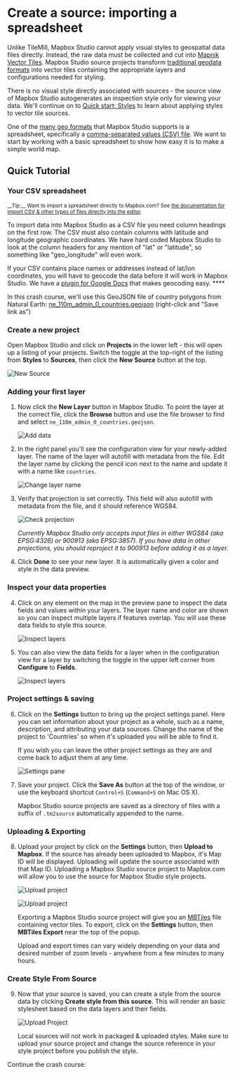 Create a source: importing a spreadsheet
=======================

Unlike TileMill, Mapbox Studio cannot apply visual styles to geospatial data files directly. Instead, the raw data must be collected and cut into [Mapnik Vector Tiles](./HOWTO-introduction.md#what-are-vector-tiles). Mapbox Studio source projects transform [traditional geodata formats](./HOWTO-sources.md#supported-formats) into vector tiles containing the appropriate layers and configurations needed for styling.

There is no visual style directly associated with sources - the source view of Mapbox Studio autogenerates an inspection style only for viewing your data. We'll continue on to [Quick start: Styles](./HOWTO-quickstyles.md) to learn about applying styles to vector tile sources.

One of the [many geo formats](/tilemill/docs/manual/adding-layers/) that Mapbox Studio supports is a spreadsheet, specifically a [comma-separated values (CSV) file](http://en.wikipedia.org/wiki/Comma-separated_values). We want to start by working with a basic spreadsheet to show how easy it is to make a simple world map.

Quick Tutorial
--------------

### Your CSV spreadsheet
<small class='note' markdown='1'>
__Tip:__ Want to import a spreadsheet directly to Mapbox.com? See <a href='https://www.mapbox.com/help/import-features/'>the documentation for import CSV &amp; other types of files directly into the editor</a>.
</small>

To import data into Mapbox Studio as a CSV file you need column headings on the first row. The CSV must also contain columns with latitude and longitude geographic coordinates. We have hard coded Mapbox Studio to look at the column headers for any mention of "lat" or "latitude", so something like "geo_longitude" will even work. 

If your CSV contains place names or addresses instead of lat/lon coordinates, you will have to geocode the data before it will work in Mapbox Studio. We have a [plugin for Google Docs](http://developmentseed.org/blog/2011/10/12/mapping-google-doc-spreadsheet/) that makes geocoding easy. ****

In this crash course, we'll use this GeoJSON file of country polygons from Natural Earth: [ne_110m_admin_0_countries.geojson](https://raw.githubusercontent.com/nvkelso/natural-earth-vector/master/geojson/ne_110m_admin_0_countries.geojson) (right-click and "Save link as")

### Create a new project

Open Mapbox Studio and click on __Projects__ in the lower left - this will open up a listing of your projects. Switch the toggle at the top-right of the listing from __Styles__ to __Sources__, then click the __New Source__ button at the top.

![New Source](https://cloud.githubusercontent.com/assets/83384/3868305/de0c9e5a-2034-11e4-91c0-b0861f9d318e.png)

### Adding your first layer

1. Now click the __New Layer__ button in Mapbox Studio. To point the layer at the correct file, click the __Browse__ button and use the file browser to find and select `ne_110m_admin_0_countries.geojson`.

    ![Add data](https://cloud.githubusercontent.com/assets/83384/3868306/de0d1a6a-2034-11e4-8c2d-0ddd75dfb4fb.png)

2. In the right panel you'll see the configuration view for your newly-added layer. The name of the layer will autofill with metadata from the file. Edit the layer name by clicking the pencil icon next to the name and update it with a name like `countries`.

    ![Change layer name](https://cloud.githubusercontent.com/assets/83384/3868304/de072772-2034-11e4-9a0c-0c0d7f92b620.png)

3. Verify that projection is set correctly. This field will also autofill with metadata from the file, and it should reference WGS84.

    ![Check projection](https://cloud.githubusercontent.com/assets/83384/3868307/de0d3db0-2034-11e4-81ab-8516f825796b.png)

	_Currently Mapbox Studio only accepts input files in either WGS84 (aka EPSG:4326) or 900913 (aka EPSG:3857). If you have data in other projections, you should reproject it to 900913 before adding it as a layer._

3. Click __Done__ to see your new layer. It is automatically given a color and style in the data preview.

### Inspect your data properties

4. Click on any element on the map in the preview pane to inspect the data fields and values within your layers. The layer name and color are shown so you can inspect multiple layers if features overlap. You will use these data fields to style this source.

    ![Inspect layers](https://cloud.githubusercontent.com/assets/83384/3868308/de0e171c-2034-11e4-9d87-30b68df0be2b.png)

5. You can also view the data fields for a layer when in the configuration view for a layer by switching the toggle in the upper left corner from __Configure__ to __Fields__.

    ![Inspect layers](https://cloud.githubusercontent.com/assets/83384/3868309/de10458c-2034-11e4-874a-1e507cee77fe.png)

### Project settings & saving

6. Click on the __Settings__ button to bring up the project settings panel. Here you can set information about your project as a whole, such as a name, description, and attributing your data sources. Change the name of the project to 'Countries' so when it's uploaded you will be able to find it.

	If you wish you can leave the other project settings as they are and come back to adjust them at any time.

    ![Settings pane](https://cloud.githubusercontent.com/assets/83384/3868314/de1fa72a-2034-11e4-8ff8-1c16a57c9154.png)

7. Save your project. Click the __Save As__ button at the top of the window, or use the keyboard shortcut `Control+S` (`Command+S` on Mac OS X).

	Mapbox Studio source projects are saved as a directory of files with a suffix of `.tm2source` automatically appended to the name.

### Uploading & Exporting

8. Upload your project by click on the __Settings__ button, then __Upload to Mapbox__. If the source has already been uploaded to Mapbox, it's Map ID will be displayed. Uploading will update the source associated with that Map ID. Uploading a Mapbox Studio source project to Mapbox.com will allow you to use the source for Mapbox Studio style projects. 

    ![Upload project](https://cloud.githubusercontent.com/assets/83384/3868311/de1c0250-2034-11e4-8cb1-fabb4405b9b1.png)
	
    ![Upload project](https://cloud.githubusercontent.com/assets/83384/3868313/de1e10f4-2034-11e4-98d0-7c96266fce7f.png)

	Exporting a Mapbox Studio source project will give you an [MBTiles]() file containing vector tiles. To export, click on the __Settings__ button, then __MBTiles Export__ near the top of the popup.

	Upload and export times can vary widely depending on your data and desired number of zoom levels - anywhere from a few minutes to many hours.

### Create Style From Source
9. Now that your source is saved, you can create a style from the source data by clicking __Create style from this source__. This will render an basic stylesheet based on the data layers and their fields.

    ![Upload Project](https://cloud.githubusercontent.com/assets/83384/3868312/de1dcc70-2034-11e4-955e-783dacdc2900.png)

	Local sources will not work in packaged & uploaded styles. Make sure to upload your source project and change the source reference in your style project before you publish the style.
	
Continue the crash course: